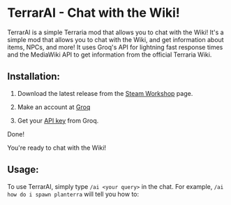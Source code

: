 # TerrarAI - Chat with the Wiki!

TerrarAI is a simple Terraria mod that allows you to chat with the Wiki! It's a simple mod that allows you to chat with the Wiki, and get information about items, NPCs, and more! It uses Groq's API for lightning fast response times and the MediaWiki API to get information from the official Terraria Wiki.

## Installation:

1. Download the latest release from the [Steam Workshop](https://steamcommunity.com/sharedfiles/filedetails/?id=3388169770) page.

2. Make an account at [Groq](https://groq.com/)

3. Get your [API key](https://console.groq.com/keys) from Groq.

Done!

You're ready to chat with the Wiki!

## Usage:

To use TerrarAI, simply type `/ai <your query>` in the chat. For example, `/ai how do i spawn planterra` will tell you how to:

